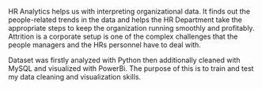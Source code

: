 HR Analytics helps us with interpreting organizational data. It finds out the people-related trends in the data and helps the HR Department take the appropriate steps to keep the organization running smoothly and profitably. 
Attrition is a corporate setup is one of the complex challenges that the people managers and the HRs personnel have to deal with.

Dataset was firstly analyzed with Python then additionally cleaned with MySQL and visualized with PowerBi. The purpose of this is to train and test my data cleaning and visualization skills.
